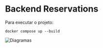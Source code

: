 # Backend Reservations

Para executar o projeto:

```
docker compose up --build
```

![Diagramas](assets\Diagramas.asta)
